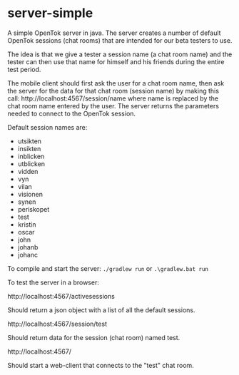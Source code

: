 # server-simple
A simple OpenTok server in java. The server creates a number of default OpenTok sessions (chat rooms)
that are intended for our beta testers to use.

The idea is that we give a tester a session name (a chat room name) and the tester can then use that name for himself and his 
friends during the entire test period. 

The mobile client should first ask the user for a chat room name, then ask the server for the data for that 
chat room (session name) by making this call: http://localhost:4567/session/name where name is replaced by 
the chat room name entered by the user. The server returns the parameters needed to connect to the OpenTok session.

Default session names are:

* utsikten
* insikten
* inblicken
* utblicken
* vidden
* vyn
* vilan
* visionen
* synen
* periskopet
* test
* kristin
* oscar
* john
* johanb
* johanc




To compile and start the server: 
`./gradlew run` 
or
`.\gradlew.bat run`


To test the server in a browser:

http://localhost:4567/activesessions

Should return a json object with a list of all the default sessions.

http://localhost:4567/session/test

Should return data for the session (chat room) named test.

http://localhost:4567/

Should start a web-client that connects to the "test" chat room.

